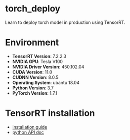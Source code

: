 # torch_deploy
Learn to deploy torch model in production using TensorRT.

# Environment
- **TensorRT Version**: 7.2.2.3
- **NVIDIA GPU**: Tesla V100
- **NVIDIA Driver Version**: 450.102.04
- **CUDA Version**: 11.0
- **CUDNN Version**: 8.0.5
- **Operating System**: ubantu 18.04
- **Python Version**: 3.7
- **PyTorch Version**: 1.7.1

# TensorRT installation
- [installation guide](https://docs.nvidia.com/deeplearning/tensorrt/archives/tensorrt-722/install-guide/index.html#installing-tar)
- [python API doc](https://docs.nvidia.com/deeplearning/tensorrt/api/python_api/index.html)
